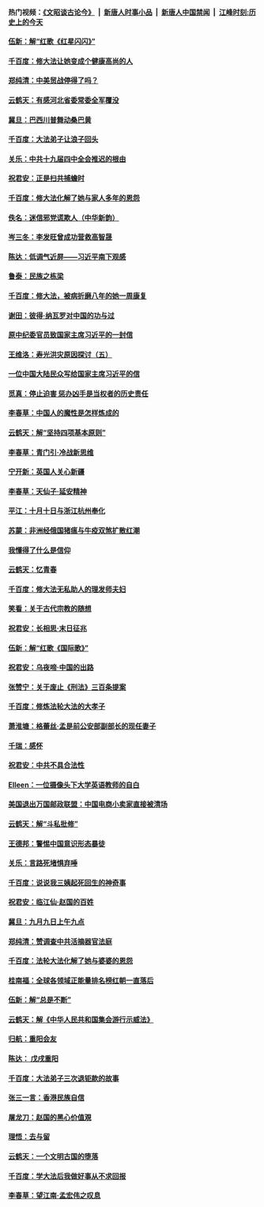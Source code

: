 #### 热门视频：[《文昭谈古论今》](https://github.com/gfw-breaker/wenzhao/blob/master/README.md?t=11021533) &nbsp;|&nbsp; [新唐人时事小品](https://github.com/gfw-breaker/ntdtv-comedy/blob/master/README.md?t=11021533) &nbsp;|&nbsp; [新唐人中国禁闻](https://github.com/gfw-breaker/ntdtv-news/blob/master/README.md?t=11021533) &nbsp;|&nbsp; [江峰时刻:历史上的今天](https://github.com/gfw-breaker/today-in-history/blob/master/README.md?t=11021533) 

#### [伍新：解“红歌《红星闪闪》”](../pages/nsc993/n10825564.md?t=11021533) 

#### [千百度：修大法让她变成个健康高尚的人](../pages/nsc993/n10825160.md?t=11021533) 

#### [郑纯清：中美贸战停得了吗？](../pages/nsc993/n10825061.md?t=11021533) 

#### [云鹤天：有感河北省委常委全军覆没](../pages/nsc993/n10824597.md?t=11021533) 

#### [冀旦：巴西川普舞动桑巴黄](../pages/nsc993/n10822176.md?t=11021533) 

#### [千百度：大法弟子让浪子回头](../pages/nsc993/n10819975.md?t=11021533) 

#### [关乐：中共十九届四中全会推迟的根由](../pages/nsc993/n10819308.md?t=11021533) 

#### [祝君安：正是扫共捕蟾时](../pages/nsc993/n10819271.md?t=11021533) 

#### [千百度：修大法化解了她与家人多年的恩怨](../pages/nsc993/n10817526.md?t=11021533) 

#### [佚名：迷信邪党谎欺人（中华新韵）](../pages/nsc993/n10815555.md?t=11021533) 

#### [岑三冬：李发旺曾成功营救高智晟](../pages/nsc993/n10815539.md?t=11021533) 

#### [陈达：低调气近屏——习近平南下观感](../pages/nsc993/n10815525.md?t=11021533) 

#### [鲁泰：民族之栋梁](../pages/nsc993/n10815500.md?t=11021533) 

#### [千百度：修大法，被病折磨八年的她一周康复](../pages/nsc993/n10814999.md?t=11021533) 

#### [谢田：彼得‧纳瓦罗对中国的功与过](../pages/nsc993/n10812731.md?t=11021533) 

#### [原中纪委官员致国家主席习近平的一封信](../pages/nsc993/n10814849.md?t=11021533) 

#### [王维洛：寿光洪灾原因探讨（五）](../pages/nsc993/n10814744.md?t=11021533) 

#### [一位中国大陆民众写给国家主席习近平的信](../pages/nsc993/n10813495.md?t=11021533) 

#### [觅真：停止迫害 惩办凶手是当权者的历史责任](../pages/nsc993/n10811677.md?t=11021533) 

#### [李春草：中国人的魔性是怎样炼成的](../pages/nsc993/n10811622.md?t=11021533) 

#### [云鹤天：解“坚持四项基本原则”](../pages/nsc993/n10810743.md?t=11021533) 

#### [李春草：青门引·冷战新思维](../pages/nsc993/n10810733.md?t=11021533) 

#### [宁开新：英国人关心新疆](../pages/nsc993/n10809847.md?t=11021533) 

#### [李春草：天仙子‧延安精神](../pages/nsc993/n10807053.md?t=11021533) 

#### [平江：十月十日与浙江杭州奉化](../pages/nsc993/n10807043.md?t=11021533) 

#### [苏蒙：非洲经俄国猪瘟与牛疫双煞扩散红潮](../pages/nsc993/n10807031.md?t=11021533) 

#### [我懂得了什么是信仰](../pages/nsc993/n10801554.md?t=11021533) 

#### [云鹤天：忆青春](../pages/nsc993/n10802146.md?t=11021533) 

#### [千百度：修大法无私助人的理发师夫妇](../pages/nsc993/n10802411.md?t=11021533) 

#### [笑看：关于古代宗教的随想](../pages/nsc993/n10802156.md?t=11021533) 

#### [祝君安：长相思‧末日征兆](../pages/nsc993/n10802141.md?t=11021533) 

#### [伍新：解“红歌《国际歌》”](../pages/nsc993/n10800387.md?t=11021533) 

#### [祝君安：乌夜啼‧中国的出路](../pages/nsc993/n10800368.md?t=11021533) 

#### [张赞宁：关于废止《刑法》三百条提案](../pages/nsc993/n10800416.md?t=11021533) 

#### [千百度：修炼法轮大法的大孝子](../pages/nsc993/n10799615.md?t=11021533) 

#### [萧淮塘：格蕾丝‧孟是前公安部副部长的现任妻子](../pages/nsc993/n10799586.md?t=11021533) 

#### [千瑞：感怀](../pages/nsc993/n10799581.md?t=11021533) 

#### [祝君安：中共不具合法性](../pages/nsc993/n10798264.md?t=11021533) 

#### [EIleen：一位摄像头下大学英语教师的自白](../pages/nsc993/n10797002.md?t=11021533) 

#### [美国退出万国邮政联盟：中国电商小卖家直接被清场](../pages/nsc993/n10794894.md?t=11021533) 

#### [云鹤天：解“斗私批修”](../pages/nsc993/n10794890.md?t=11021533) 

#### [王德邦：警惕中国意识形态暴徒](../pages/nsc993/n10794883.md?t=11021533) 

#### [关乐：言路死堵惧弃唾](../pages/nsc993/n10794076.md?t=11021533) 

#### [千百度：说说我三姨起死回生的神奇事](../pages/nsc993/n10794283.md?t=11021533) 

#### [祝君安：临江仙‧赵国的百姓](../pages/nsc993/n10794048.md?t=11021533) 

#### [冀旦：九月九日上午九点](../pages/nsc993/n10794036.md?t=11021533) 

#### [郑纯清：赞调查中共活摘器官法庭](../pages/nsc993/n10791263.md?t=11021533) 

#### [千百度：法轮大法化解了她与婆婆的恩怨](../pages/nsc993/n10791631.md?t=11021533) 

#### [桂南福：全球各领域正能量排名榜红朝一直落后](../pages/nsc993/n10791212.md?t=11021533) 

#### [伍新：解“总是不断”](../pages/nsc993/n10791175.md?t=11021533) 

#### [云鹤天：解《中华人民共和国集会游行示威法》](../pages/nsc993/n10788984.md?t=11021533) 

#### [归航：重阳会友](../pages/nsc993/n10788972.md?t=11021533) 

#### [陈达： 戊戌重阳](../pages/nsc993/n10788955.md?t=11021533) 

#### [千百度：大法弟子三次退钜款的故事](../pages/nsc993/n10788888.md?t=11021533) 

#### [张三一言：香港民族自信](../pages/nsc993/n10788940.md?t=11021533) 

#### [屠龙刀：赵国的黑心价值覌](../pages/nsc993/n10786800.md?t=11021533) 

#### [理悟：去与留](../pages/nsc993/n10786798.md?t=11021533) 

#### [云鹤天：一个文明古国的堕落](../pages/nsc993/n10786791.md?t=11021533) 

#### [千百度：学大法后我做好事从不求回报](../pages/nsc993/n10786688.md?t=11021533) 

#### [李春草：望江南‧孟宏伟之叹息](../pages/nsc993/n10786183.md?t=11021533) 

